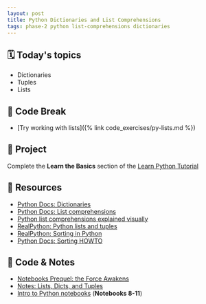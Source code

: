 ```yaml
---
layout: post
title: Python Dictionaries and List Comprehensions
tags: phase-2 python list-comprehensions dictionaries
---
```


## 🗓️ Today's topics

- Dictionaries
- Tuples
- Lists 

## 🐍 Code Break

- [Try working with lists]({% link code_exercises/py-lists.md %})


## 🎯 Project

Complete the **Learn the Basics** section of 
the [Learn Python Tutorial](https://www.learnpython.org/)

## 🔖 Resources

- [Python Docs: Dictionaries](https://docs.python.org/3/tutorial/datastructures.html#dictionaries)
- [Python Docs: List comprehensions](https://docs.python.org/3/tutorial/datastructures.html#list-comprehensions)
- [Python list comprehensions explained visually](https://treyhunner.com/2015/12/python-list-comprehensions-now-in-color/)
- [RealPython: Python lists and tuples](https://realpython.com/python-lists-tuples/)
- [RealPython: Sorting in Python](https://realpython.com/python-sort/)
- [Python Docs: Sorting HOWTO](https://docs.python.org/3/howto/sorting.html#sortinghowto)

## 🦉 Code & Notes
- [Notebooks Prequel: the Force Awakens](https://github.com/Momentum-Team-12/notes/blob/main/python-notebooks-prequel.md)
- [Notes: Lists, Dicts, and Tuples](https://github.com/Momentum-Team-12/notes/blob/main/py-lists-dicts-tuples.md)
- [Intro to Python notebooks](https://github.com/Momentum-Team-12/python-notebooks) (**Notebooks 8-11**)

